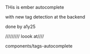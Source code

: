 THis is ember autocomplete

with new tag detection at the backend

done by a1y25

///////// loook at////

components/tags-autocomplete